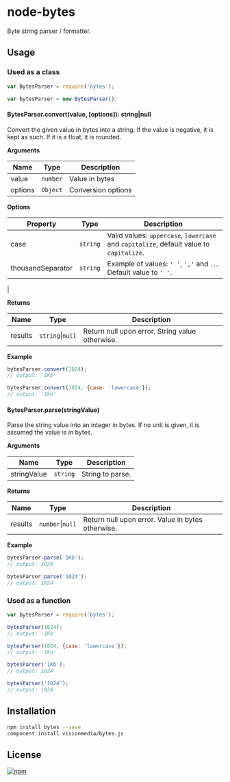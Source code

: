 # node-bytes

Byte string parser / formatter.

## Usage

### Used as a class

```js
var BytesParser = require('bytes');

var bytesParser = new BytesParser();
```

#### BytesParser.convert(value, [options]): string|null

Convert the given value in bytes into a string. If the value is negative, it is kept as such. If it is a float, it is
 rounded.

**Arguments**

| Name    | Type   | Description        |
|---------|--------|--------------------|
| value   | `number` | Value in bytes     |
| options | `Object` | Conversion options |

**Options**

| Property          | Type   | Description                                                                             |
|-------------------|--------|-----------------------------------------------------------------------------------------|
| case | `string` | Valid values: `uppercase`, `lowercase` and `capitalize`, default value to `capitalize`. |
| thousandSeparator | `string` | Example of values: `' '`, `','` and `.`... Default value to `' '`.
   |

**Returns**

| Name    | Type        | Description             |
|---------|-------------|-------------------------|
| results | `string`&#124;`null` | Return null upon error. String value otherwise. |

**Example**

```js
bytesParser.convert(1024);
// output: '1Kb'

bytesParser.convert(1024, {case: 'lowercase'});
// output: '1kb'
```

#### BytesParser.parse(stringValue)

Parse the string value into an integer in bytes. If no unit is given, it is assumed the value is in bytes.

**Arguments**

| Name          | Type   | Description        |
|---------------|--------|--------------------|
| stringValue   | `string` | String to parse.   |

**Returns**

| Name    | Type        | Description             |
|---------|-------------|-------------------------|
| results | `number`&#124;`null` | Return null upon error. Value in bytes otherwise. |

**Example**

```js
bytesParser.parse('1Kb');
// output: 1024

bytesParser.parse('1024');
// output: 1024
```

### Used as a function

```js
var bytesParser = require('bytes');

bytesParser(1024);
// output: '1Kb'

bytesParser(1024, {case: 'lowercase'});
// output: '1kb'

bytesParser('1Kb');
// output: 1024

bytesParser('1024');
// output: 1024
```

## Installation

```bash
npm install bytes --save
component install visionmedia/bytes.js
```

## License 

[![npm](https://img.shields.io/npm/l/express.svg)](https://github.com/visionmedia/bytes.js/blob/master/LICENSE)
